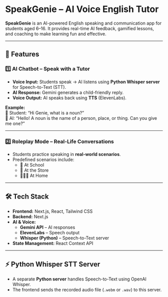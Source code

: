 # SpeakGenie – AI Voice English Tutor

**SpeakGenie** is an AI-powered English speaking and communication app for students aged 6–16. It provides real-time AI feedback, gamified lessons, and coaching to make learning fun and effective.  

---

## 📌 Features

### 1️⃣ AI Chatbot – Speak with a Tutor
- **Voice Input:** Students speak → AI listens using **Python Whisper server** for Speech-to-Text (STT).  
- **AI Response:** Gemini generates a child-friendly reply.  
- **Voice Output:** AI speaks back using **TTS** (ElevenLabs).  

**Example:**  
👧 Student: “Hi Genie, what is a noun?”  
🤖 AI: “Hello! A noun is the name of a person, place, or thing. Can you give me one?”  

---

### 2️⃣ Roleplay Mode – Real-Life Conversations
- Students practice speaking in **real-world scenarios**.  
- Predefined scenarios include:  
  - 🏫 At School  
  - 🛒 At the Store  
  - 👨‍👩‍👧 At Home  

---

## 🛠️ Tech Stack

- **Frontend:** Next.js, React, Tailwind CSS  
- **Backend:**  Next.js 
- **AI & Voice:**  
  - **Gemini API** – AI responses  
  - **ElevenLabs** – Speech output  
  - **Whisper (Python)** – Speech-to-Text server  
- **State Management:** React Context API  
 

---

## ⚡ Python Whisper STT Server

- A separate **Python server** handles Speech-to-Text using OpenAI Whisper.  
- The frontend sends the recorded audio file (`.webm` or `.wav`) to this server.  


